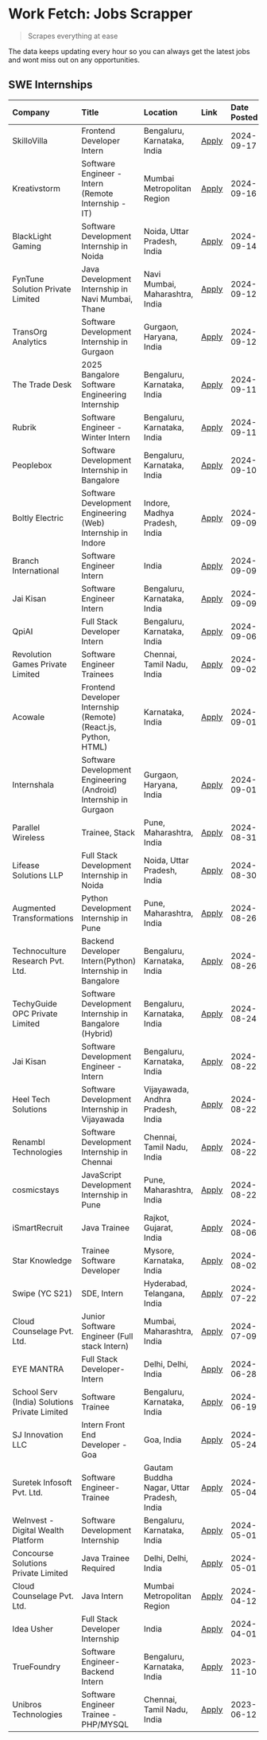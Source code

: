 # Work Fetch: Jobs Scrapper
> Scrapes everything at ease

The data keeps updating every hour so you can always get the latest jobs and wont miss out on any opportunities.

## SWE Internships
<!--START_SECTION:workfetch-->
| Company                                       | Title                                                            | Location                                  | Link                                                                                                                                                                                                                                                                                          | Date Posted   |
|:----------------------------------------------|:-----------------------------------------------------------------|:------------------------------------------|:----------------------------------------------------------------------------------------------------------------------------------------------------------------------------------------------------------------------------------------------------------------------------------------------|:--------------|
| SkilloVilla                                   | Frontend Developer Intern                                        | Bengaluru, Karnataka, India               | [Apply](https://in.linkedin.com/jobs/view/frontend-developer-intern-at-skillovilla-4025873510?position=52&pageNum=0&refId=NvEjScfk1Z3LMbfF8RR%2BrA%3D%3D&trackingId=Gwx%2F3FX%2FrkAnWIJ3D6v%2FeA%3D%3D&trk=public_jobs_jserp-result_search-card)                                              | 2024-09-17    |
| Kreativstorm                                  | Software Engineer - Intern (Remote Internship - IT)              | Mumbai Metropolitan Region                | [Apply](https://in.linkedin.com/jobs/view/software-engineer-intern-remote-internship-it-at-kreativstorm-4027916502?position=27&pageNum=0&refId=NvEjScfk1Z3LMbfF8RR%2BrA%3D%3D&trackingId=aN8M55TRzRUIpLANowZSNQ%3D%3D&trk=public_jobs_jserp-result_search-card)                               | 2024-09-16    |
| BlackLight Gaming                             | Software Development Internship in Noida                         | Noida, Uttar Pradesh, India               | [Apply](https://in.linkedin.com/jobs/view/software-development-internship-in-noida-at-blacklight-gaming-4026655870?position=23&pageNum=0&refId=NvEjScfk1Z3LMbfF8RR%2BrA%3D%3D&trackingId=7FTr6F8HmfEVCSHwXKswOQ%3D%3D&trk=public_jobs_jserp-result_search-card)                               | 2024-09-14    |
| FynTune Solution Private Limited              | Java Development Internship in Navi Mumbai, Thane                | Navi Mumbai, Maharashtra, India           | [Apply](https://in.linkedin.com/jobs/view/java-development-internship-in-navi-mumbai-thane-at-fyntune-solution-private-limited-4024787489?position=20&pageNum=0&refId=NvEjScfk1Z3LMbfF8RR%2BrA%3D%3D&trackingId=%2FxNPKNaGrE1YOgHIa51spw%3D%3D&trk=public_jobs_jserp-result_search-card)      | 2024-09-12    |
| TransOrg Analytics                            | Software Development Internship in Gurgaon                       | Gurgaon, Haryana, India                   | [Apply](https://in.linkedin.com/jobs/view/software-development-internship-in-gurgaon-at-transorg-analytics-4024791052?position=44&pageNum=0&refId=NvEjScfk1Z3LMbfF8RR%2BrA%3D%3D&trackingId=U04OM1wl2kJrLGQ9SA1yUw%3D%3D&trk=public_jobs_jserp-result_search-card)                            | 2024-09-12    |
| The Trade Desk                                | 2025 Bangalore Software Engineering Internship                   | Bengaluru, Karnataka, India               | [Apply](https://in.linkedin.com/jobs/view/2025-bangalore-software-engineering-internship-at-the-trade-desk-3987456531?position=6&pageNum=0&refId=NvEjScfk1Z3LMbfF8RR%2BrA%3D%3D&trackingId=30vGtpJex1AtfTbRnn7Yjw%3D%3D&trk=public_jobs_jserp-result_search-card)                             | 2024-09-11    |
| Rubrik                                        | Software Engineer - Winter Intern                                | Bengaluru, Karnataka, India               | [Apply](https://in.linkedin.com/jobs/view/software-engineer-winter-intern-at-rubrik-4006567784?position=8&pageNum=0&refId=NvEjScfk1Z3LMbfF8RR%2BrA%3D%3D&trackingId=o7p7cgeIVY6j9f7wgLF%2BIw%3D%3D&trk=public_jobs_jserp-result_search-card)                                                  | 2024-09-11    |
| Peoplebox                                     | Software Development Internship in Bangalore                     | Bengaluru, Karnataka, India               | [Apply](https://in.linkedin.com/jobs/view/software-development-internship-in-bangalore-at-peoplebox-4022411601?position=7&pageNum=0&refId=NvEjScfk1Z3LMbfF8RR%2BrA%3D%3D&trackingId=Xhbns4ZdgkIOpTjh2oALdQ%3D%3D&trk=public_jobs_jserp-result_search-card)                                    | 2024-09-10    |
| Boltly Electric                               | Software Development Engineering (Web) Internship in Indore      | Indore, Madhya Pradesh, India             | [Apply](https://in.linkedin.com/jobs/view/software-development-engineering-web-internship-in-indore-at-boltly-electric-4021686267?position=10&pageNum=0&refId=NvEjScfk1Z3LMbfF8RR%2BrA%3D%3D&trackingId=ZxklIdYtLTl6UwaGtCYYsA%3D%3D&trk=public_jobs_jserp-result_search-card)                | 2024-09-09    |
| Branch International                          | Software Engineer Intern                                         | India                                     | [Apply](https://in.linkedin.com/jobs/view/software-engineer-intern-at-branch-international-3360513601?position=25&pageNum=0&refId=NvEjScfk1Z3LMbfF8RR%2BrA%3D%3D&trackingId=7BiC64lB49U7G5cX9YhF7w%3D%3D&trk=public_jobs_jserp-result_search-card)                                            | 2024-09-09    |
| Jai Kisan                                     | Software Engineer Intern                                         | Bengaluru, Karnataka, India               | [Apply](https://in.linkedin.com/jobs/view/software-engineer-intern-at-jai-kisan-4024075360?position=40&pageNum=0&refId=NvEjScfk1Z3LMbfF8RR%2BrA%3D%3D&trackingId=uY7UXS5t%2FhgZ4Fiw%2F38J%2Bg%3D%3D&trk=public_jobs_jserp-result_search-card)                                                 | 2024-09-09    |
| QpiAI                                         | Full Stack Developer Intern                                      | Bengaluru, Karnataka, India               | [Apply](https://in.linkedin.com/jobs/view/full-stack-developer-intern-at-qpiai-4017395346?position=53&pageNum=0&refId=NvEjScfk1Z3LMbfF8RR%2BrA%3D%3D&trackingId=xIaQ7yvYh8p926kU8G4fkw%3D%3D&trk=public_jobs_jserp-result_search-card)                                                        | 2024-09-06    |
| Revolution Games Private Limited              | Software Engineer Trainees                                       | Chennai, Tamil Nadu, India                | [Apply](https://in.linkedin.com/jobs/view/software-engineer-trainees-at-revolution-games-private-limited-4015912927?position=51&pageNum=0&refId=NvEjScfk1Z3LMbfF8RR%2BrA%3D%3D&trackingId=9QzzcnnsfXGSzf4tH4NBUQ%3D%3D&trk=public_jobs_jserp-result_search-card)                              | 2024-09-02    |
| Acowale                                       | Frontend Developer Internship (Remote) (React.js, Python, HTML)  | Karnataka, India                          | [Apply](https://in.linkedin.com/jobs/view/frontend-developer-internship-remote-react-js-python-html-at-acowale-4014663920?position=3&pageNum=0&refId=NvEjScfk1Z3LMbfF8RR%2BrA%3D%3D&trackingId=g3I1eX6hIMhP30mw59BsgQ%3D%3D&trk=public_jobs_jserp-result_search-card)                         | 2024-09-01    |
| Internshala                                   | Software Development Engineering (Android) Internship in Gurgaon | Gurgaon, Haryana, India                   | [Apply](https://in.linkedin.com/jobs/view/software-development-engineering-android-internship-in-gurgaon-at-internshala-4015471580?position=11&pageNum=0&refId=NvEjScfk1Z3LMbfF8RR%2BrA%3D%3D&trackingId=ztPSiUPJNQBUsid8mWKezg%3D%3D&trk=public_jobs_jserp-result_search-card)               | 2024-09-01    |
| Parallel Wireless                             | Trainee, Stack                                                   | Pune, Maharashtra, India                  | [Apply](https://in.linkedin.com/jobs/view/trainee-stack-at-parallel-wireless-3905689841?position=57&pageNum=0&refId=NvEjScfk1Z3LMbfF8RR%2BrA%3D%3D&trackingId=PqzMziATGeStjOmpjBWRrg%3D%3D&trk=public_jobs_jserp-result_search-card)                                                          | 2024-08-31    |
| Lifease Solutions LLP                         | Full Stack Development Internship in Noida                       | Noida, Uttar Pradesh, India               | [Apply](https://in.linkedin.com/jobs/view/full-stack-development-internship-in-noida-at-lifease-solutions-llp-4013798377?position=30&pageNum=0&refId=NvEjScfk1Z3LMbfF8RR%2BrA%3D%3D&trackingId=VIRD%2Bu9ZPQiayNvdTO3s5w%3D%3D&trk=public_jobs_jserp-result_search-card)                       | 2024-08-30    |
| Augmented Transformations                     | Python Development Internship in Pune                            | Pune, Maharashtra, India                  | [Apply](https://in.linkedin.com/jobs/view/python-development-internship-in-pune-at-augmented-transformations-4010741884?position=21&pageNum=0&refId=NvEjScfk1Z3LMbfF8RR%2BrA%3D%3D&trackingId=Knko7xNAsAIVU%2BRUJPRbJw%3D%3D&trk=public_jobs_jserp-result_search-card)                        | 2024-08-26    |
| Technoculture Research Pvt. Ltd.              | Backend Developer Intern(Python) Internship in Bangalore         | Bengaluru, Karnataka, India               | [Apply](https://in.linkedin.com/jobs/view/backend-developer-intern-python-internship-in-bangalore-at-technoculture-research-pvt-ltd-4010744714?position=39&pageNum=0&refId=NvEjScfk1Z3LMbfF8RR%2BrA%3D%3D&trackingId=JglxvaZEZ4m6mPP9vCsu%2Fg%3D%3D&trk=public_jobs_jserp-result_search-card) | 2024-08-26    |
| TechyGuide OPC Private Limited                | Software Development Internship in Bangalore (Hybrid)            | Bengaluru, Karnataka, India               | [Apply](https://in.linkedin.com/jobs/view/software-development-internship-in-bangalore-hybrid-at-techyguide-opc-private-limited-4009591646?position=50&pageNum=0&refId=NvEjScfk1Z3LMbfF8RR%2BrA%3D%3D&trackingId=5F8iS2pcSOALDW01PjfnTA%3D%3D&trk=public_jobs_jserp-result_search-card)       | 2024-08-24    |
| Jai Kisan                                     | Software Development Engineer - Intern                           | Bengaluru, Karnataka, India               | [Apply](https://in.linkedin.com/jobs/view/software-development-engineer-intern-at-jai-kisan-4027288169?position=13&pageNum=0&refId=NvEjScfk1Z3LMbfF8RR%2BrA%3D%3D&trackingId=N6gXY5%2FsAmo6ff7E1ZEpnA%3D%3D&trk=public_jobs_jserp-result_search-card)                                         | 2024-08-22    |
| Heel Tech Solutions                           | Software Development Internship in Vijayawada                    | Vijayawada, Andhra Pradesh, India         | [Apply](https://in.linkedin.com/jobs/view/software-development-internship-in-vijayawada-at-heel-tech-solutions-4007906692?position=31&pageNum=0&refId=NvEjScfk1Z3LMbfF8RR%2BrA%3D%3D&trackingId=boeS35XkgN%2B1QTp1apzEbw%3D%3D&trk=public_jobs_jserp-result_search-card)                      | 2024-08-22    |
| Renambl Technologies                          | Software Development Internship in Chennai                       | Chennai, Tamil Nadu, India                | [Apply](https://in.linkedin.com/jobs/view/software-development-internship-in-chennai-at-renambl-technologies-4007910299?position=33&pageNum=0&refId=NvEjScfk1Z3LMbfF8RR%2BrA%3D%3D&trackingId=LKD8m5inilgs2140qbfkCQ%3D%3D&trk=public_jobs_jserp-result_search-card)                          | 2024-08-22    |
| cosmicstays                                   | JavaScript Development Internship in Pune                        | Pune, Maharashtra, India                  | [Apply](https://in.linkedin.com/jobs/view/javascript-development-internship-in-pune-at-cosmicstays-4007904825?position=46&pageNum=0&refId=NvEjScfk1Z3LMbfF8RR%2BrA%3D%3D&trackingId=PyHaRqDfRCFVm%2Bks4sHpzA%3D%3D&trk=public_jobs_jserp-result_search-card)                                  | 2024-08-22    |
| iSmartRecruit                                 | Java Trainee                                                     | Rajkot, Gujarat, India                    | [Apply](https://in.linkedin.com/jobs/view/java-trainee-at-ismartrecruit-3992301825?position=34&pageNum=0&refId=NvEjScfk1Z3LMbfF8RR%2BrA%3D%3D&trackingId=dPZhS94VxB5IaYgPSaPYRQ%3D%3D&trk=public_jobs_jserp-result_search-card)                                                               | 2024-08-06    |
| Star Knowledge                                | Trainee Software Developer                                       | Mysore, Karnataka, India                  | [Apply](https://in.linkedin.com/jobs/view/trainee-software-developer-at-star-knowledge-3991516161?position=58&pageNum=0&refId=NvEjScfk1Z3LMbfF8RR%2BrA%3D%3D&trackingId=9ikQQpQZe3tPStIPe38uEg%3D%3D&trk=public_jobs_jserp-result_search-card)                                                | 2024-08-02    |
| Swipe (YC S21)                                | SDE, Intern                                                      | Hyderabad, Telangana, India               | [Apply](https://in.linkedin.com/jobs/view/sde-intern-at-swipe-yc-s21-3980368092?position=60&pageNum=0&refId=NvEjScfk1Z3LMbfF8RR%2BrA%3D%3D&trackingId=1ThqV8tNVcOvqU%2FNqX4kcA%3D%3D&trk=public_jobs_jserp-result_search-card)                                                                | 2024-07-22    |
| Cloud Counselage Pvt. Ltd.                    | Junior Software Engineer (Full stack Intern)                     | Mumbai, Maharashtra, India                | [Apply](https://in.linkedin.com/jobs/view/junior-software-engineer-full-stack-intern-at-cloud-counselage-pvt-ltd-3967725851?position=18&pageNum=0&refId=NvEjScfk1Z3LMbfF8RR%2BrA%3D%3D&trackingId=8ilGhniASHKPWGeu%2BrJhZw%3D%3D&trk=public_jobs_jserp-result_search-card)                    | 2024-07-09    |
| EYE MANTRA                                    | Full Stack Developer- Intern                                     | Delhi, Delhi, India                       | [Apply](https://in.linkedin.com/jobs/view/full-stack-developer-intern-at-eye-mantra-3960988037?position=56&pageNum=0&refId=NvEjScfk1Z3LMbfF8RR%2BrA%3D%3D&trackingId=wZt5B0t%2BqbTboPjJLXBOhQ%3D%3D&trk=public_jobs_jserp-result_search-card)                                                 | 2024-06-28    |
| School Serv (India) Solutions Private Limited | Software Trainee                                                 | Bengaluru, Karnataka, India               | [Apply](https://in.linkedin.com/jobs/view/software-trainee-at-school-serv-india-solutions-private-limited-3953917603?position=26&pageNum=0&refId=NvEjScfk1Z3LMbfF8RR%2BrA%3D%3D&trackingId=z%2BMRQPO85SmOWDrNRRnOzw%3D%3D&trk=public_jobs_jserp-result_search-card)                           | 2024-06-19    |
| SJ Innovation LLC                             | Intern Front End Developer - Goa                                 | Goa, India                                | [Apply](https://in.linkedin.com/jobs/view/intern-front-end-developer-goa-at-sj-innovation-llc-3931678611?position=15&pageNum=0&refId=NvEjScfk1Z3LMbfF8RR%2BrA%3D%3D&trackingId=Pd5i5OCMh%2FQbSCRQ%2BE6InA%3D%3D&trk=public_jobs_jserp-result_search-card)                                     | 2024-05-24    |
| Suretek Infosoft Pvt. Ltd.                    | Software Engineer-Trainee                                        | Gautam Buddha Nagar, Uttar Pradesh, India | [Apply](https://in.linkedin.com/jobs/view/software-engineer-trainee-at-suretek-infosoft-pvt-ltd-3916999948?position=45&pageNum=0&refId=NvEjScfk1Z3LMbfF8RR%2BrA%3D%3D&trackingId=dWHEEqhHG%2BqtfCU%2BpxaeVg%3D%3D&trk=public_jobs_jserp-result_search-card)                                   | 2024-05-04    |
| WeInvest - Digital Wealth Platform            | Software Development Internship                                  | Bengaluru, Karnataka, India               | [Apply](https://in.linkedin.com/jobs/view/software-development-internship-at-weinvest-digital-wealth-platform-3912867225?position=4&pageNum=0&refId=NvEjScfk1Z3LMbfF8RR%2BrA%3D%3D&trackingId=dqxG7VRUlpt%2BtPh%2BsXqHrA%3D%3D&trk=public_jobs_jserp-result_search-card)                      | 2024-05-01    |
| Concourse Solutions Private Limited           | Java Trainee Required                                            | Delhi, Delhi, India                       | [Apply](https://in.linkedin.com/jobs/view/java-trainee-required-at-concourse-solutions-private-limited-3912869388?position=14&pageNum=0&refId=NvEjScfk1Z3LMbfF8RR%2BrA%3D%3D&trackingId=mFRvlWObJYN%2FwTSGfa8XiQ%3D%3D&trk=public_jobs_jserp-result_search-card)                              | 2024-05-01    |
| Cloud Counselage Pvt. Ltd.                    | Java Intern                                                      | Mumbai Metropolitan Region                | [Apply](https://in.linkedin.com/jobs/view/java-intern-at-cloud-counselage-pvt-ltd-3896025667?position=47&pageNum=0&refId=NvEjScfk1Z3LMbfF8RR%2BrA%3D%3D&trackingId=3Xp9yTXlxIOJoPejVeIu0g%3D%3D&trk=public_jobs_jserp-result_search-card)                                                     | 2024-04-12    |
| Idea Usher                                    | Full Stack Developer Internship                                  | India                                     | [Apply](https://in.linkedin.com/jobs/view/full-stack-developer-internship-at-idea-usher-3879565540?position=28&pageNum=0&refId=NvEjScfk1Z3LMbfF8RR%2BrA%3D%3D&trackingId=IZRkGk3JvCqCpEQF2SgPJQ%3D%3D&trk=public_jobs_jserp-result_search-card)                                               | 2024-04-01    |
| TrueFoundry                                   | Software Engineer-Backend Intern                                 | Bengaluru, Karnataka, India               | [Apply](https://in.linkedin.com/jobs/view/software-engineer-backend-intern-at-truefoundry-3779508170?position=49&pageNum=0&refId=NvEjScfk1Z3LMbfF8RR%2BrA%3D%3D&trackingId=j%2FkXRJ4BoWf70g5jKcKUkw%3D%3D&trk=public_jobs_jserp-result_search-card)                                           | 2023-11-10    |
| Unibros Technologies                          | Software Engineer Trainee - PHP/MYSQL                            | Chennai, Tamil Nadu, India                | [Apply](https://in.linkedin.com/jobs/view/software-engineer-trainee-php-mysql-at-unibros-technologies-3656599241?position=55&pageNum=0&refId=NvEjScfk1Z3LMbfF8RR%2BrA%3D%3D&trackingId=MVOk0eowhQiIZzVebDOOVw%3D%3D&trk=public_jobs_jserp-result_search-card)                                 | 2023-06-12    |
<!--END_SECTION:workfetch-->
